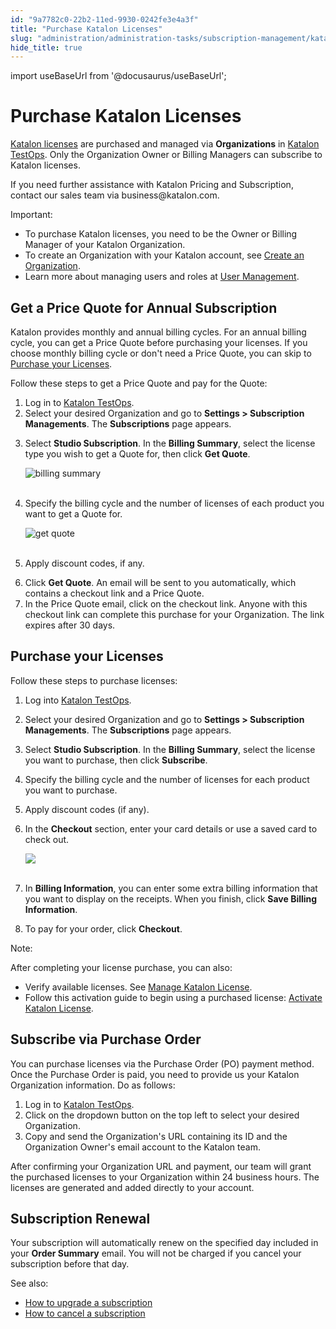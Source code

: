 ```yaml
---
id: "9a7782c0-22b2-11ed-9930-0242fe3e4a3f"
title: "Purchase Katalon Licenses"
slug: "administration/administration-tasks/subscription-management/katalon-studio-enterprise-and-katalon-runtime-engine-license/purchase-katalon-licenses"
hide_title: true
---
```

import useBaseUrl from '@docusaurus/useBaseUrl';


# <a id="id" class="anchor_top_offset"/><a id="ariaid-title1" class="anchor_top_offset"/>Purchase Katalon Licenses

<p xmlns="http://www.w3.org/1999/xhtml" className="p"><a className="xref" href="/administration/katalon-studio-enterprise-and-katalon-runtime-engine-license/license-overview">Katalon     licenses</a> are purchased and managed via   <strong className="ph b">Organizations</strong> in <a className="xref j-external-link" href="https://testops.katalon.io/" target="_blank">Katalon TestOps</a>. Only the   Organization Owner or Billing Managers can subscribe to Katalon   licenses.</p> 
<p xmlns="http://www.w3.org/1999/xhtml" className="p">If you need further assistance with Katalon Pricing and   Subscription, contact our sales team via business@katalon.com.</p> 
<div xmlns="http://www.w3.org/1999/xhtml" className="note important note_important"><span className="note__title">Important:</span> 
  <ul className="ul"><li className="li">To purchase Katalon licenses, you need to be the Owner or
      Billing Manager of your Katalon Organization.</li><li className="li">To create an Organization with your Katalon account, see <a className="xref" href="/administration/administration-tasks/create-organization-and-project#id_1">Create
        an Organization</a>.</li><li className="li">Learn more about managing users and roles at <a className="xref" href="/administration/administration-tasks/user-management/manage-users">User
        Management</a>.</li></ul>
</div>
    

## <a id="id_1" class="anchor_top_offset"/>Get a Price Quote for Annual Subscription

    
      
<p xmlns="http://www.w3.org/1999/xhtml" className="p">Katalon provides monthly and annual billing cycles. For an   annual billing cycle, you can get a Price Quote before purchasing   your licenses. If you choose monthly billing cycle or don't need a   Price Quote, you can skip to <a className="xref" href="/administration/administration-tasks/subscription-management/katalon-studio-enterprise-and-katalon-runtime-engine-license/purchase-katalon-licenses#id_2">Purchase     your Licenses</a>.</p> 
      
<p xmlns="http://www.w3.org/1999/xhtml" className="p">Follow these steps to get a Price Quote and pay for the   Quote:</p> 
      
<ol xmlns="http://www.w3.org/1999/xhtml" className="ol">   <li className="li">Log in to <a className="xref j-external-link" href="https://testops.katalon.io/" target="_blank">Katalon       TestOps</a>.</li>   <li className="li">Select your desired Organization and go to <strong className="ph b">Settings       &gt; Subscription Managements</strong>. The     <strong className="ph b">Subscriptions</strong> page appears.</li>   <li className="li">     <p className="p">Select <strong className="ph b">Studio Subscription</strong>. In the       <strong className="ph b">Billing Summary</strong>, select the license type you wish       to get a Quote for, then click <strong className="ph b">Get Quote</strong>.</p>     <p className="p">       <img className="image" src={useBaseUrl("https://github.com/katalon-studio/docs-images/raw/master/katalon-studio/docs/license-subscription/studio-sub-get-quote-page-ui-mar2022.png")} alt="billing summary" /><br /><br />     </p>   </li>   <li className="li">     <p className="p">Specify the billing cycle and the number of licenses of each       product you want to get a Quote for.</p>     <p className="p">       <img className="image" src={useBaseUrl("https://github.com/katalon-studio/docs-images/raw/master/katalon-studio/docs/license-subscription/studio-sub-purchasing-page-ui-mar2022.png")} alt="get quote" /><br /><br />     </p>   </li>   <li className="li">     <p className="p">Apply discount codes, if any.</p>   </li>   <li className="li">Click <strong className="ph b">Get Quote</strong>. An email will be sent to you     automatically, which contains a checkout link and a Price     Quote.</li>   <li className="li">In the Price Quote email, click on the checkout link. Anyone     with this checkout link can complete this purchase for your     Organization. The link expires after 30 days.</li> </ol> 
    
  

## <a id="id_2" class="anchor_top_offset"/>Purchase your Licenses

<p xmlns="http://www.w3.org/1999/xhtml" className="p">Follow these steps to purchase licenses:</p> 
<ol xmlns="http://www.w3.org/1999/xhtml" className="ol"><li className="li">Log into <a className="xref j-external-link" href="https://testops.katalon.io/" target="_blank">Katalon       TestOps</a>.</li><li className="li">     <p className="p">Select your desired Organization and go to <strong className="ph b">Settings &gt;         Subscription Managements</strong>. The       <strong className="ph b">Subscriptions</strong> page appears.</p>   </li><li className="li">     <p className="p">Select <strong className="ph b">Studio Subscription</strong>. In the       <strong className="ph b">Billing Summary</strong>, select the license you want to       purchase, then click <strong className="ph b">Subscribe</strong>.</p>   </li><li className="li">     <p className="p">Specify the billing cycle and the number of licenses for each       product you want to purchase.</p>   </li><li className="li">Apply discount codes (if any).</li><li className="li">     <p className="p">In the <strong className="ph b">Checkout</strong> section, enter your card       details or use a saved card to check out.</p>     <p className="p">       <img className="image" src={useBaseUrl("https://github.com/katalon-studio/docs-images/raw/master/katalon-studio/docs/license-subscription/studio-sub-purchasing-ui-mar2022-2.png")} /><br /><br />     </p>   </li><li className="li">     <p className="p">In <strong className="ph b">Billing Information</strong>, you can enter some       extra billing information that you want to display on the receipts.       When you finish, click <strong className="ph b">Save Billing         Information</strong>.</p>   </li><li className="li">To pay for your order, click <strong className="ph b">Checkout</strong>.</li></ol> 
<div xmlns="http://www.w3.org/1999/xhtml" className="note note note_note"><span className="note__title">Note:</span> 
  <p className="p">After completing your license purchase, you can also:</p>
  <ul className="ul"><li className="li">Verify available licenses. See <a className="xref" href="/administration/administration-tasks/license-management/manage-katalon-licenses#id_1">Manage
        Katalon License</a>.</li><li className="li">Follow this activation guide to begin using a purchased
      license: <a className="xref" href="/administration/katalon-studio-enterprise-and-katalon-runtime-engine-license/activate-katalon-license">Activate
        Katalon License</a>.</li></ul>
</div>

## <a id="id_3" class="anchor_top_offset"/>Subscribe via Purchase Order

<p xmlns="http://www.w3.org/1999/xhtml" className="p">You can purchase licenses via the Purchase Order (PO) payment method. Once the Purchase Order is paid, you need to provide us your Katalon Organization information. Do as follows:</p> 
<ol xmlns="http://www.w3.org/1999/xhtml" className="ol"><li className="li">Log in to <a className="xref j-external-link" href="https://testops.katalon.io/" target="_blank">Katalon       TestOps</a>.</li><li className="li">Click on the dropdown button on the top left to select your     desired Organization.</li><li className="li">Copy and send the Organization's URL containing its ID and the     Organization Owner's email account to the Katalon team.</li></ol> 
<p xmlns="http://www.w3.org/1999/xhtml" className="p">After confirming your Organization URL and payment, our team   will grant the purchased licenses to your Organization within 24   business hours. The licenses are generated and added directly to   your account.</p> 
    

## <a id="id_4" class="anchor_top_offset"/>Subscription Renewal

    
      
<p xmlns="http://www.w3.org/1999/xhtml" className="p">Your subscription will automatically renew on the specified day   included in your <strong className="ph b">Order Summary</strong> email. You will not   be charged if you cancel your subscription before that day.</p> 
      
<p xmlns="http://www.w3.org/1999/xhtml" className="p">See also:</p> 
      
<ul xmlns="http://www.w3.org/1999/xhtml" className="ul">   <li className="li">     <a className="xref" href="/administration/administration-tasks/subscription-management/katalon-studio-enterprise-and-katalon-runtime-engine-license/upgrade-billing-plan-of-licenses">How       to upgrade a subscription</a>   </li>   <li className="li">     <a className="xref" href="/administration/administration-tasks/subscription-management/katalon-studio-enterprise-and-katalon-runtime-engine-license/cancel-license-renewal">How       to cancel a subscription</a>   </li> </ul> 
    
  
